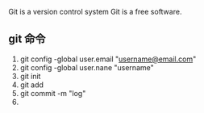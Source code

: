 Git is  a version control system
Git is a free software.

## git 命令

1. git config -global user.email "username@email.com"
2. git config -global user.nane "username"
3. git init
4. git add 
5. git commit -m "log"
6.
